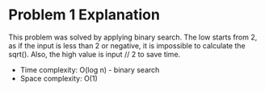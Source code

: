 # Problem 1 Explanation

This problem was solved by applying binary search. The low starts from 2, as if the input is less than 2 or negative, it is impossible to calculate the sqrt(). Also, the high value is input // 2 to save time.

- Time complexity: O(log n) - binary search
- Space complexity: O(1)
